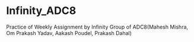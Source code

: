 # Infinity_ADC8
Practice of Weekly Assignment by Infinity Group of ADC8(Mahesh Mishra, Om Prakash Yadav, Aakash Poudel, Prakash Dahal)

